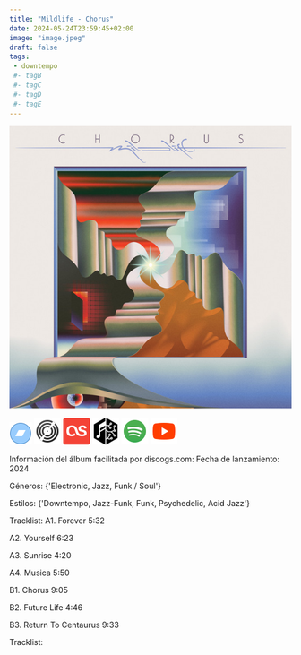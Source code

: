 ```yaml
---
title: "Mildlife - Chorus"
date: 2024-05-24T23:59:45+02:00
image: "image.jpeg"
draft: false
tags:
 - downtempo
 #- tagB
 #- tagC
 #- tagD
 #- tagE
---
```

![cover](image.jpeg (Mildlife - Chorus))
 
[![bandcamp](../links/svg/bandcamp.png (bandcamp))](https://mildlife.bandcamp.com/album/chorus)
[![discogs](../links/svg/discogs.png (discogs))](https://www.discogs.com/master/3410902)
[![lastfm](../links/svg/lastfm.png (lastfm))]()
[![musicbrainz](../links/svg/musicbrainz.png (musicbrainz))](https://musicbrainz.org/release/9b3bbca0-35e5-4f4d-af0a-80627e937eea)
[![spotify](../links/svg/spotify.png (putify))](https://open.spotify.com/album/61vxUvosI96p5brDcwJpUS)
[![youtube](../links/svg/youtube.png (youtube))](https://www.youtube.com/playlist?list=PLi3N1MxEaSZo6_2zbhL8OeDV4PSa97171)
 
Información del álbum facilitada por discogs.com:
Fecha de lanzamiento: 2024

Géneros: {'Electronic, Jazz, Funk / Soul'}

Estilos: {'Downtempo, Jazz-Funk, Funk, Psychedelic, Acid Jazz'}

Tracklist:
  A1. Forever    5:32

  A2. Yourself    6:23

  A3. Sunrise    4:20

  A4. Musica    5:50

  B1. Chorus    9:05

  B2. Future Life    4:46

  B3. Return To Centaurus    9:33

Tracklist:

